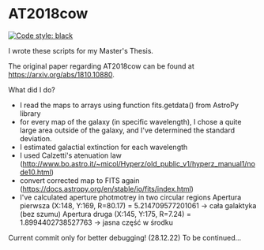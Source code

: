 # AT2018cow
[![Code style: black](https://img.shields.io/badge/code%20style-black-000000.svg)](https://github.com/psf/black)

I wrote these scripts for my Master's Thesis. 

The original paper regarding AT2018cow can be found at https://arxiv.org/abs/1810.10880. 

What did I do? 

- I read the maps to arrays using function fits.getdata() from AstroPy library
- for every map of the galaxy (in specific wavelength), I chose a quite large area outside of the galaxy, and I've determined the standard deviation.
- I estimated galactial extinction for each wavelength
- I used Calzetti's atenuation law (http://www.bo.astro.it/~micol/Hyperz/old_public_v1/hyperz_manual1/node10.html)
- convert corrected map to FITS again (https://docs.astropy.org/en/stable/io/fits/index.html)
- I've calculated aperture photmotrey in two circular regions Apertura pierwsza (X:148, Y:169, R=80.17) = 5.214709577201061 -> cała galaktyka (bez szumu)
Apertura druga (X:145, Y:175, R=7.24) = 1.8994402738527763 -> jasna część w środku


Current commit only for better debugging! (28.12.22)
To be continued...
